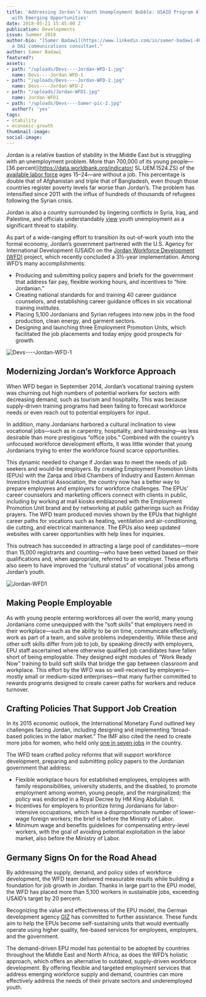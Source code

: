 ```yaml
---
title: 'Addressing Jordan’s Youth Unemployment Bubble: USAID Program Aligns Workforce
  with Emerging Opportunities'
date: 2018-05-21 15:45:00 Z
publication: Developments
issue: Summer 2018
author-bio: "[Samer Badawi](https://www.linkedin.com/in/samer-badawi-40859191/) is
  a DAI communications consultant."
author: Samer Badawi
featured?: 
assets:
- path: "/uploads/Devs----Jordan-WFD-1.jpg"
  name: Devs----Jordan-WFD-1
- path: "/uploads/Devs----Jordan-WFD-2.jpg"
  name: Devs----Jordan-WFD-2
- path: "/uploads/Jordan-WFD1.jpg"
  name: Jordan-WFD1
- path: "/uploads/Devs----Samer-pic-2.jpg"
  author?: 'yes'
tags:
- stability
- economic-growth
thumbnail-image:
social-image:
---
```


Jordan is a relative bastion of stability in the Middle East but is struggling with an unemployment problem. More than 700,000 of its young people—[36 percent](https://data.worldbank.org/indicator/ SL.UEM.1524.ZS) of the [available labor force](http://databank.worldbank.org/data/Views/Metadata/MetadataWidget.aspx?Name=Labor%20force%20participation%20rate,%20total%20(%25%20of%20total%20population%20ages%2015+)%20(national%20estimate)&Code=SL.TLF.CACT.NE.ZS&Type=S&ReqType=Metadata&ddlSelecte) ages 15–24—are without a job. This percentage is double that of Afghanistan and triple that of Bangladesh, even though those countries register poverty levels far worse than Jordan’s. The problem has intensified since 2011 with the influx of hundreds of thousands of refugees following the Syrian crisis.





Jordan is also a country surrounded by lingering conflicts in Syria, Iraq, and Palestine, and officials understandably [view](https://sustainabledevelopment.un.org/content/documents/16289Jordan.pdf) youth unemployment as a significant threat to stability. 

As part of a wide-ranging effort to transition its out-of-work youth into the formal economy, Jordan’s government partnered with the U.S. Agency for International Development (USAID) on the [Jordan Workforce Development (WFD)](https://www.dai.com/our-work/projects/jordan-workforce-development-wfd-project) project, which recently concluded a 3½-year implementation. Among WFD’s many accomplishments:

* Producing and submitting policy papers and briefs for the government that address fair pay, flexible working hours, and incentives to “hire Jordanian.”
* Creating national standards for and training 40 career guidance counselors, and establishing career guidance offices in six vocational training institutes. 
* Placing 5,100 Jordanians and Syrian refugees into new jobs in the food production, clean energy, and garment sectors.
* Designing and launching three Employment Promotion Units, which facilitated the job placements and today enjoy good prospects for growth.

![Devs----Jordan-WFD-1](/uploads/Devs----Jordan-WFD-1.jpg "Akhtaboot job fair in Amman supported by a USAID Jordan Workforce Development Project Employment Promotion Unit.") 

## Modernizing Jordan’s Workforce Approach

When WFD began in September 2014, Jordan’s vocational training system was churning out high numbers of potential workers for sectors with decreasing demand, such as tourism and hospitality. This was because supply-driven training programs had been failing to forecast workforce needs or even reach out to potential employers for input. 

In addition, many Jordanians harbored a cultural inclination to view vocational jobs—such as in carpentry, hospitality, and hairdressing—as less desirable than more prestigious “office jobs.” Combined with the country’s unfocused workforce development efforts, it was little wonder that young Jordanians trying to enter the workforce found scarce opportunities.

This dynamic needed to change if Jordan was to meet the needs of job seekers and would-be employers. By creating Employment Promotion Units (EPUs) with the Zarqa and Irbid Chambers of Industry and Eastern Amman Investors Industrial Association, the country now has a better way to prepare employees and employers for workforce challenges.
The EPUs’ career counselors and marketing officers connect with clients in public, including by working at mall kiosks emblazoned with the Employment Promotion Unit brand and by networking at public gatherings such as Friday prayers. The WFD team produced movies shown by the EPUs that highlight career paths for vocations such as heating, ventilation and air-conditioning, die cutting, and electrical maintenance. The EPUs also keep updated websites with career opportunities with help lines for inquiries.

This outreach has succeeded in attracting a large pool of candidates—more than 15,000 registrants and counting—who have been vetted based on their qualifications and, when appropriate, referred to an employer. These efforts also seem to have improved the “cultural status” of vocational jobs among Jordan’s youth.

![Jordan-WFD1](/uploads/Jordan-WFD1.jpg "Eastern Amman Investors Industrial Association job fair promoting Al-Quds University scholarships.") 

## Making People Employable

As with young people entering workforces all over the world, many young Jordanians come unequipped with the “soft skills” that employers need in their workplace—such as the ability to be on time, communicate effectively, work as part of a team, and solve problems independently. While these and other soft skills differ from job to job, by speaking directly with employers, EPU staff ascertained where otherwise qualified job candidates have fallen short of being employable. They designed eight modules of “Work Ready Now” training to build soft skills that bridge the gap between classroom and workplace. 
This effort by the WFD was so well-received by employers—mostly small or medium-sized enterprises—that many further committed to rewards programs designed to create career paths for workers and reduce turnover.

## Crafting Policies That Support Job Creation

In its 2015 economic outlook, the International Monetary Fund outlined key challenges facing Jordan, including designing and implementing “broad-based policies in the labor market.” The IMF also cited the need to create more jobs for women, who held only [one in seven jobs](http://www.jordantimes.com/news/local/women-unemployment-increases-33-q1) in the country.

The WFD team crafted policy reforms that will support workforce development, preparing and submitting policy papers to the Jordanian government that address:

* Flexible workplace hours for established employees, employees with family responsibilities, university students, and the disabled, to promote employment among women, young people, and the marginalized; the policy was endorsed in a Royal Decree by HM King Abdullah II.
* Incentives for employers to prioritize hiring Jordanians for labor-intensive occupations, which have a disproportionate number of lower-wage foreign workers; the brief is before the Ministry of Labor. 
* Minimum wage and benefits guidelines for compensating entry-level workers, with the goal of avoiding potential exploitation in the labor market, also before the Ministry of Labor. 

## Germany Signs On for the Road Ahead

By addressing the supply, demand, and policy sides of workforce development, the WFD team delivered measurable results while building a foundation for job growth in Jordan. Thanks in large part to the EPU model, the WFD has placed more than 5,100 workers in sustainable jobs, exceeding USAID’s target by 20 percent. 

Recognizing the value and effectiveness of the EPU model, the German development agency [GIZ](https://www.giz.de/en/worldwide/360.html) has committed to further assistance. These funds aim to help the EPUs become self-sustaining units that would eventually operate using higher quality, fee-based services for employees, employers, and the government. 

The demand-driven EPU model has potential to be adopted by countries throughout the Middle East and North Africa, as does the WFD’s holistic approach, which offers an alternative to outdated, supply-driven workforce development. By offering flexible and targeted employment services that address emerging workforce supply and demand, countries can more effectively address the needs of their private sectors and underemployed youth.
